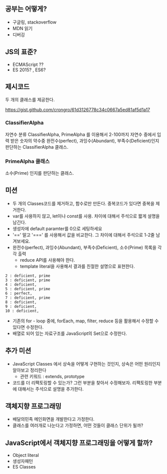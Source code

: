 ## 공부는 어떻게?

- 구글링, stackoverflow
- MDN 읽기
- 디버깅

## JS의 표준?

- ECMAScript ??
- ES 2015? , ES6?

## 제시코드

두 개의 클래스를 제공한다.

https://gist.github.com/crongro/61d3126778c34c0667a5ed81af5d1a17

### ClassifierAlpha

자연수 분류 ClassifierAlpha, PrimeAlpha 를 이용해서 2-100까지 자연수 중에서 입력 받은 숫자의
약수중 완전수(perfect), 과잉수(Abundant), 부족수(Deficient)인지 판단하는 ClassifierAlpha 클래스.

### PrimeAlpha 클래스

소수(Prime) 인지를 판단하는 클래스.

## 미션

- 두 개의 Classes코드를 제거하고, 함수로만 만든다. 중복코드가 있다면 중복을 제거한다.
- var를 사용하지 않고, let이나 const를 사용. 차이에 대해서 주석으로 짧게 설명을 남긴다.
- 생성자에 default paramter를 0으로 세팅하세요
- '==' 말고 '===' 를 사용해서 값을 비교한다. 그 차이에 대해서 주석으로 1-2줄 남겨보세요.
- 완전수(perfect), 과잉수(Abundant), 부족수(Deficient), 소수(Prime) 목록을 각각 출력
  - reduce API를 사용해야 한다.
  - template literal을 사용해서 결과를 친절한 설명으로 표현한다.
```
2 : deficient, prime
3 : deficient, prime
4 : deficient,
5 : deficient, prime
6 : perfect,
7 : deficient, prime
8 : deficient,
9 : deficient,
10 : deficient,
```
- 기존의 for - loop 중에, forEach, map, filter, reduce 등을 활용해서 수정할 수 있다면 수정한다.
- 배열로 되어 있는 자료구조를 JavaScript의 Set으로 수정한다.

## 추가 미션
- JavaScript Classes 에서 상속을 어떻게 구현하는 것인지, 상속은 어떤 원리인지 알아보고 정리한다
  - 관련 키워드 : extends, prototype
- 코드를 더 리팩토링할 수 있는가? 그런 부분을 찾아서 수정해보자. 리팩토링한 부분에 대해서는 주석으로 설명을 추가한다.

## 객체지향 프로그래밍

- 배달의민족 메인화면을 개발한다고 가정한다.
- 클래스를 여러개로 나눈다고 가정하면, 어떤 것들이 클래스 단위가 될까?

## JavaScript에서 객체지향 프로그래밍을 어떻게 할까?

- Object literal
- 생성자패턴
- ES Classes
